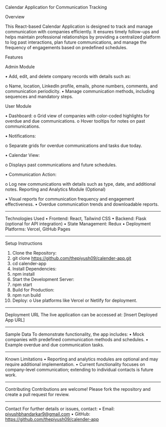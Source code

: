 Calendar Application for Communication Tracking

Overview

This React-based Calendar Application is designed to track and manage communication with companies efficiently. It ensures timely follow-ups and helps maintain professional relationships by providing a centralized platform to log past interactions, plan future communications, and manage the frequency of engagements based on predefined schedules.

Features

Admin Module

•	Add, edit, and delete company records with details such as: 

o	Name, location, LinkedIn profile, emails, phone numbers, comments, and communication periodicity.
•	Manage communication methods, including sequences and mandatory steps.

User Module


•	Dashboard: 
o	Grid view of companies with color-coded highlights for overdue and due communications.
o	Hover tooltips for notes on past communications.

•	Notifications: 

o	Separate grids for overdue communications and tasks due today.

•	Calendar View: 

o	Displays past communications and future schedules.

•	Communication Action: 

o	Log new communications with details such as type, date, and additional notes.
Reporting and Analytics Module (Optional)

•	Visual reports for communication frequency and engagement effectiveness.
•	Overdue communication trends and downloadable reports.
________________________________________
Technologies Used
•	Frontend: React, Tailwind CSS
•	Backend: Flask (optional for API integration)
•	State Management: Redux
•	Deployment Platforms: Vercel, GitHub Pages
________________________________________
Setup Instructions
1.	Clone the Repository:
2.	git clone https://github.com/thepiyush09/calender-app.git
3.	cd calender-app
4.	Install Dependencies:
5.	npm install
6.	Start the Development Server:
7.	npm start
8.	Build for Production:
9.	npm run build
10.	Deploy:
o	Use platforms like Vercel or Netlify for deployment.
________________________________________
Deployment URL
The live application can be accessed at: [Insert Deployed App URL]
________________________________________
Sample Data
To demonstrate functionality, the app includes:
•	Mock companies with predefined communication methods and schedules.
•	Example overdue and due communication tasks.
________________________________________
Known Limitations
•	Reporting and analytics modules are optional and may require additional implementation.
•	Current functionality focuses on company-level communication; extending to individual contacts is future work.
________________________________________
Contributing
Contributions are welcome! Please fork the repository and create a pull request for review.
________________________________________
Contact
For further details or issues, contact:
•	Email: piyushbhandarkar9@gmail.com
•	GitHub: https://github.com/thepiyush09/calender-app


